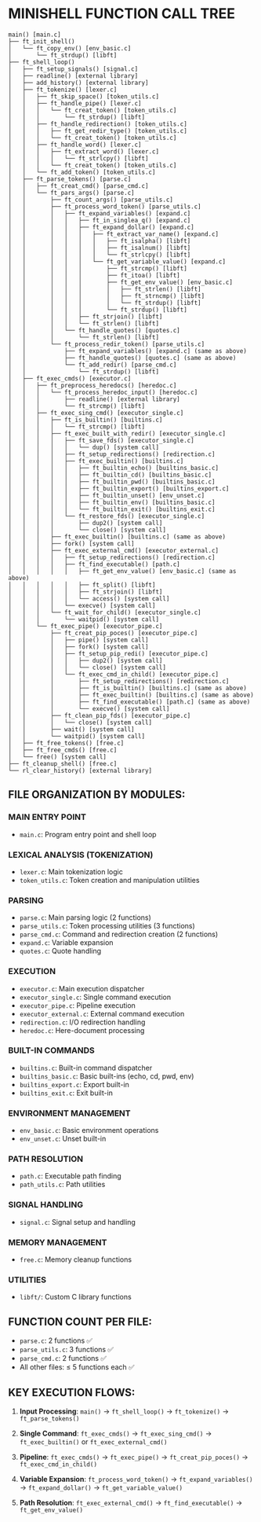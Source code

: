 # MINISHELL FUNCTION CALL TREE

```
main() [main.c]
├── ft_init_shell()
│   └── ft_copy_env() [env_basic.c]
│       └── ft_strdup() [libft]
├── ft_shell_loop()
│   ├── ft_setup_signals() [signal.c]
│   ├── readline() [external library]
│   ├── add_history() [external library]  
│   ├── ft_tokenize() [lexer.c]
│   │   ├── ft_skip_space() [token_utils.c]
│   │   ├── ft_handle_pipe() [lexer.c]
│   │   │   └── ft_creat_token() [token_utils.c]
│   │   │       └── ft_strdup() [libft]
│   │   ├── ft_handle_redirection() [token_utils.c]
│   │   │   ├── ft_get_redir_type() [token_utils.c]
│   │   │   └── ft_creat_token() [token_utils.c]
│   │   ├── ft_handle_word() [lexer.c]
│   │   │   ├── ft_extract_word() [lexer.c]
│   │   │   │   └── ft_strlcpy() [libft]
│   │   │   └── ft_creat_token() [token_utils.c]
│   │   └── ft_add_token() [token_utils.c]
│   ├── ft_parse_tokens() [parse.c]
│   │   ├── ft_creat_cmd() [parse_cmd.c]
│   │   └── ft_pars_args() [parse.c]
│   │       ├── ft_count_args() [parse_utils.c]
│   │       ├── ft_process_word_token() [parse_utils.c]
│   │       │   ├── ft_expand_variables() [expand.c]
│   │       │   │   ├── ft_in_singlea_q() [expand.c]
│   │       │   │   ├── ft_expand_dollar() [expand.c]
│   │       │   │   │   ├── ft_extract_var_name() [expand.c]
│   │       │   │   │   │   ├── ft_isalpha() [libft]
│   │       │   │   │   │   ├── ft_isalnum() [libft]
│   │       │   │   │   │   └── ft_strlcpy() [libft]
│   │       │   │   │   └── ft_get_variable_value() [expand.c]
│   │       │   │   │       ├── ft_strcmp() [libft]
│   │       │   │   │       ├── ft_itoa() [libft]
│   │       │   │   │       ├── ft_get_env_value() [env_basic.c]
│   │       │   │   │       │   ├── ft_strlen() [libft]
│   │       │   │   │       │   ├── ft_strncmp() [libft]
│   │       │   │   │       │   └── ft_strdup() [libft]
│   │       │   │   │       └── ft_strdup() [libft]
│   │       │   │   ├── ft_strjoin() [libft]
│   │       │   │   └── ft_strlen() [libft]
│   │       │   └── ft_handle_quotes() [quotes.c]
│   │       │       └── ft_strlen() [libft]
│   │       └── ft_process_redir_token() [parse_utils.c]
│   │           ├── ft_expand_variables() [expand.c] (same as above)
│   │           ├── ft_handle_quotes() [quotes.c] (same as above)
│   │           └── ft_add_redir() [parse_cmd.c]
│   │               └── ft_strdup() [libft]
│   ├── ft_exec_cmds() [executor.c]
│   │   ├── ft_preprocess_heredocs() [heredoc.c]
│   │   │   └── ft_process_heredoc_input() [heredoc.c]
│   │   │       ├── readline() [external library]
│   │   │       └── ft_strcmp() [libft]
│   │   ├── ft_exec_sing_cmd() [executor_single.c]
│   │   │   ├── ft_is_builtin() [builtins.c]
│   │   │   │   └── ft_strcmp() [libft]
│   │   │   ├── ft_exec_built_with_redir() [executor_single.c]
│   │   │   │   ├── ft_save_fds() [executor_single.c]
│   │   │   │   │   └── dup() [system call]
│   │   │   │   ├── ft_setup_redirections() [redirection.c]
│   │   │   │   ├── ft_exec_builtin() [builtins.c]
│   │   │   │   │   ├── ft_builtin_echo() [builtins_basic.c]
│   │   │   │   │   ├── ft_builtin_cd() [builtins_basic.c]
│   │   │   │   │   ├── ft_builtin_pwd() [builtins_basic.c]
│   │   │   │   │   ├── ft_builtin_export() [builtins_export.c]
│   │   │   │   │   ├── ft_builtin_unset() [env_unset.c]
│   │   │   │   │   ├── ft_builtin_env() [builtins_basic.c]
│   │   │   │   │   └── ft_builtin_exit() [builtins_exit.c]
│   │   │   │   └── ft_restore_fds() [executor_single.c]
│   │   │   │       ├── dup2() [system call]
│   │   │   │       └── close() [system call]
│   │   │   ├── ft_exec_builtin() [builtins.c] (same as above)
│   │   │   ├── fork() [system call]
│   │   │   ├── ft_exec_external_cmd() [executor_external.c]
│   │   │   │   ├── ft_setup_redirections() [redirection.c]
│   │   │   │   ├── ft_find_executable() [path.c]
│   │   │   │   │   ├── ft_get_env_value() [env_basic.c] (same as above)
│   │   │   │   │   ├── ft_split() [libft]
│   │   │   │   │   ├── ft_strjoin() [libft]
│   │   │   │   │   └── access() [system call]
│   │   │   │   └── execve() [system call]
│   │   │   └── ft_wait_for_child() [executor_single.c]
│   │   │       └── waitpid() [system call]
│   │   └── ft_exec_pipe() [executor_pipe.c]
│   │       ├── ft_creat_pip_poces() [executor_pipe.c]
│   │       │   ├── pipe() [system call]
│   │       │   ├── fork() [system call]
│   │       │   ├── ft_setup_pip_redi() [executor_pipe.c]
│   │       │   │   ├── dup2() [system call]
│   │       │   │   └── close() [system call]
│   │       │   └── ft_exec_cmd_in_child() [executor_pipe.c]
│   │       │       ├── ft_setup_redirections() [redirection.c]
│   │       │       ├── ft_is_builtin() [builtins.c] (same as above)
│   │       │       ├── ft_exec_builtin() [builtins.c] (same as above)
│   │       │       ├── ft_find_executable() [path.c] (same as above)
│   │       │       └── execve() [system call]
│   │       ├── ft_clean_pip_fds() [executor_pipe.c]
│   │       │   └── close() [system call]
│   │       ├── wait() [system call]
│   │       └── waitpid() [system call]
│   ├── ft_free_tokens() [free.c]
│   ├── ft_free_cmds() [free.c]
│   └── free() [system call]
├── ft_cleanup_shell() [free.c]
└── rl_clear_history() [external library]
```

## FILE ORGANIZATION BY MODULES:

### **MAIN ENTRY POINT**
- `main.c`: Program entry point and shell loop

### **LEXICAL ANALYSIS (TOKENIZATION)**
- `lexer.c`: Main tokenization logic
- `token_utils.c`: Token creation and manipulation utilities

### **PARSING**
- `parse.c`: Main parsing logic (2 functions)
- `parse_utils.c`: Token processing utilities (3 functions) 
- `parse_cmd.c`: Command and redirection creation (2 functions)
- `expand.c`: Variable expansion
- `quotes.c`: Quote handling

### **EXECUTION**
- `executor.c`: Main execution dispatcher
- `executor_single.c`: Single command execution
- `executor_pipe.c`: Pipeline execution  
- `executor_external.c`: External command execution
- `redirection.c`: I/O redirection handling
- `heredoc.c`: Here-document processing

### **BUILT-IN COMMANDS**
- `builtins.c`: Built-in command dispatcher
- `builtins_basic.c`: Basic built-ins (echo, cd, pwd, env)
- `builtins_export.c`: Export built-in
- `builtins_exit.c`: Exit built-in

### **ENVIRONMENT MANAGEMENT**
- `env_basic.c`: Basic environment operations
- `env_unset.c`: Unset built-in

### **PATH RESOLUTION**
- `path.c`: Executable path finding
- `path_utils.c`: Path utilities

### **SIGNAL HANDLING**
- `signal.c`: Signal setup and handling

### **MEMORY MANAGEMENT**
- `free.c`: Memory cleanup functions

### **UTILITIES**
- `libft/`: Custom C library functions

## FUNCTION COUNT PER FILE:
- `parse.c`: 2 functions ✅
- `parse_utils.c`: 3 functions ✅  
- `parse_cmd.c`: 2 functions ✅
- All other files: ≤ 5 functions each ✅

## KEY EXECUTION FLOWS:

1. **Input Processing**: `main()` → `ft_shell_loop()` → `ft_tokenize()` → `ft_parse_tokens()`

2. **Single Command**: `ft_exec_cmds()` → `ft_exec_sing_cmd()` → `ft_exec_builtin()` or `ft_exec_external_cmd()`

3. **Pipeline**: `ft_exec_cmds()` → `ft_exec_pipe()` → `ft_creat_pip_poces()` → `ft_exec_cmd_in_child()`

4. **Variable Expansion**: `ft_process_word_token()` → `ft_expand_variables()` → `ft_expand_dollar()` → `ft_get_variable_value()`

5. **Path Resolution**: `ft_exec_external_cmd()` → `ft_find_executable()` → `ft_get_env_value()`
